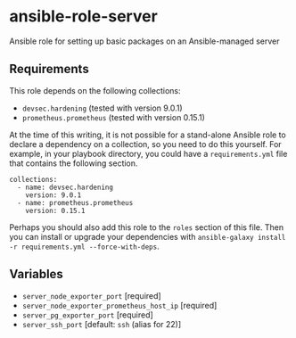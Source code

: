 # ansible-role-server

Ansible role for setting up basic packages on an Ansible-managed server

## Requirements

This role depends on the following collections:
- `devsec.hardening` (tested with version 9.0.1)
- `prometheus.prometheus` (tested with version 0.15.1)

At the time of this writing, it is not possible for a stand-alone Ansible role to declare a dependency on a collection,
so you need to do this yourself. For example, in your playbook directory, you could have a `requirements.yml` file that
contains the following section.

```
collections:
  - name: devsec.hardening
    version: 9.0.1
  - name: prometheus.prometheus
    version: 0.15.1
```

Perhaps you should also add this role to the `roles` section of this file. Then you can install or upgrade your
dependencies with `ansible-galaxy install -r requirements.yml --force-with-deps`.

## Variables

- `server_node_exporter_port` [required]
- `server_node_exporter_prometheus_host_ip` [required]
- `server_pg_exporter_port` [required]
- `server_ssh_port` [default: `ssh` (alias for 22)]
